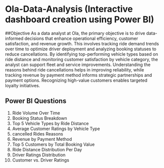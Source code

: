# Ola-Data-Analysis (Interactive dashboard creation using Power BI)

##Objective
As a data analyst at Ola, the primary objective is to drive data-informed decisions that enhance operational efficiency, customer satisfaction, and revenue growth. This involves tracking ride demand trends over time to optimize driver deployment and analyzing booking statuses to reduce cancellations. By identifying top-performing vehicle types based on ride distance and monitoring customer satisfaction by vehicle category, the analyst can support fleet and service improvements. Understanding the reasons behind ride cancellations helps in improving reliability, while tracking revenue by payment method informs strategic partnerships and payment options. Recognizing high-value customers enables targeted loyalty initiatives.

## Power BI Questions
 1. Ride Volume Over Time
 2. Booking Status Breakdown
 3. Top 5 Vehicle Types by Ride Distance
 4. Average Customer Ratings by Vehicle Type
 5. cancelled Rides Reasons
 6. Revenue by Payment Method
 7. Top 5 Customers by Total Booking Value
 8. Ride Distance Distribution Per Day
 9. Driver Ratings Distribution
 10. Customer vs. Driver Ratings
